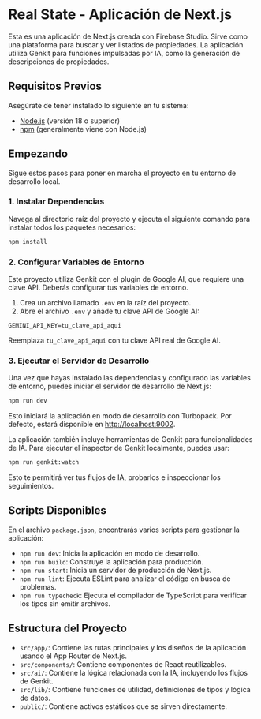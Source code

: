 # Real State - Aplicación de Next.js

Esta es una aplicación de Next.js creada con Firebase Studio. Sirve como una plataforma para buscar y ver listados de propiedades. La aplicación utiliza Genkit para funciones impulsadas por IA, como la generación de descripciones de propiedades.

## Requisitos Previos

Asegúrate de tener instalado lo siguiente en tu sistema:
- [Node.js](https://nodejs.org/) (versión 18 o superior)
- [npm](https://www.npmjs.com/) (generalmente viene con Node.js)

## Empezando

Sigue estos pasos para poner en marcha el proyecto en tu entorno de desarrollo local.

### 1. Instalar Dependencias

Navega al directorio raíz del proyecto y ejecuta el siguiente comando para instalar todos los paquetes necesarios:

```bash
npm install
```

### 2. Configurar Variables de Entorno

Este proyecto utiliza Genkit con el plugin de Google AI, que requiere una clave API. Deberás configurar tus variables de entorno.

1.  Crea un archivo llamado `.env` en la raíz del proyecto.
2.  Abre el archivo `.env` y añade tu clave API de Google AI:

```
GEMINI_API_KEY=tu_clave_api_aqui
```

Reemplaza `tu_clave_api_aqui` con tu clave API real de Google AI.

### 3. Ejecutar el Servidor de Desarrollo

Una vez que hayas instalado las dependencias y configurado las variables de entorno, puedes iniciar el servidor de desarrollo de Next.js:

```bash
npm run dev
```

Esto iniciará la aplicación en modo de desarrollo con Turbopack. Por defecto, estará disponible en [http://localhost:9002](http://localhost:9002).

La aplicación también incluye herramientas de Genkit para funcionalidades de IA. Para ejecutar el inspector de Genkit localmente, puedes usar:

```bash
npm run genkit:watch
```

Esto te permitirá ver tus flujos de IA, probarlos e inspeccionar los seguimientos.

## Scripts Disponibles

En el archivo `package.json`, encontrarás varios scripts para gestionar la aplicación:

-   `npm run dev`: Inicia la aplicación en modo de desarrollo.
-   `npm run build`: Construye la aplicación para producción.
-   `npm run start`: Inicia un servidor de producción de Next.js.
-   `npm run lint`: Ejecuta ESLint para analizar el código en busca de problemas.
-   `npm run typecheck`: Ejecuta el compilador de TypeScript para verificar los tipos sin emitir archivos.

## Estructura del Proyecto

-   `src/app/`: Contiene las rutas principales y los diseños de la aplicación usando el App Router de Next.js.
-   `src/components/`: Contiene componentes de React reutilizables.
-   `src/ai/`: Contiene la lógica relacionada con la IA, incluyendo los flujos de Genkit.
-   `src/lib/`: Contiene funciones de utilidad, definiciones de tipos y lógica de datos.
-   `public/`: Contiene activos estáticos que se sirven directamente.
